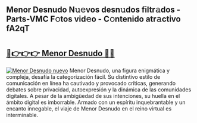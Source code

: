 ## Menor Desnudo N𝚞𝚎vos desn𝚞dos filtr𝚊dos - Parts-VMC F𝚘tos vid𝚎o - C𝚘ntenido atr𝚊ctivo fA2qT

# <h2><a href="http://mb3nsa5.tromn.icu/?c=Menor+Desnudo">🔗👉👉👉 Menor Desnudo 🔗🔗</a></h2>

[![Menor Desnudo nuevo](https://i.imgur.com/pEAQMta.gif)](http://mb3nsa5.tromn.icu/?c=Menor+Desnudo)
Menor Desnudo, una figura enigmática y compleja, desafía la categorización fácil. Su distintivo estilo de comunicación en línea ha cautivado y provocado críticas, generando debates sobre privacidad, autoexpresión y la dinámica de las comunidades digitales. A pesar de la ambigüedad de sus intenciones, su huella en el ámbito digital es imborrable. Armado con un espíritu inquebrantable y un encanto innegable, el viaje de Menor Desnudo en el reino virtual es interminable.
